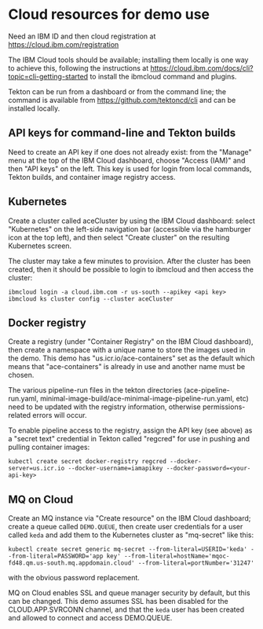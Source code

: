 # Cloud resources for demo use

Need an IBM ID and then cloud registration at https://cloud.ibm.com/registration

The IBM Cloud tools should be available; installing them locally is one way to achieve this, following
the instructions at https://cloud.ibm.com/docs/cli?topic=cli-getting-started to install the ibmcloud
command and plugins. 

Tekton can be run from a dashboard or from the command line; the command is available from
https://github.com/tektoncd/cli and can be installed locally.

## API keys for command-line and Tekton builds

Need to create an API key if one does not already exist: from the "Manage" menu at the top of the IBM Cloud
dashboard, choose "Access (IAM)" and then "API keys" on the left. This key is used for login from local
commands, Tekton builds, and container image registry access.

## Kubernetes

Create a cluster called aceCluster by using the IBM Cloud dashboard: select "Kubernetes" on the left-side navigation 
bar (accessible via the hamburger icon at the top left), and then select "Create cluster" on the resulting Kubernetes 
screen.

The cluster may take a few minutes to provision. After the cluster has been created, then it should be possible
to login to ibmcloud and then access the cluster:
```
ibmcloud login -a cloud.ibm.com -r us-south --apikey <api key>
ibmcloud ks cluster config --cluster aceCluster
```

## Docker registry

Create a registry (under "Container Registry" on the IBM Cloud dashboard), then create a namespace 
with a unique name to store the images used in the demo. This demo has "us.icr.io/ace-containers" set as the 
default which means that "ace-containers" is already in use and another name must be chosen.

The various pipeline-run files in the tekton directories (ace-pipeline-run.yaml,
minimal-image-build/ace-minimal-image-pipeline-run.yaml, etc) need to be updated with the registry information,
otherwise permissions-related errors will occur.

To enable pipeline access to the registry, assign the API key (see above) as a "secret text" credential in 
Tekton called "regcred" for use in pushing and pulling container images:
```
kubectl create secret docker-registry regcred --docker-server=us.icr.io --docker-username=iamapikey --docker-password=<your-api-key>
```

## MQ on Cloud

Create an MQ instance via "Create resource" on the IBM Cloud dashboard; create a queue called `DEMO.QUEUE`, then
create user credentials for a user called `keda` and add them to the Kubernetes cluster as "mq-secret" like this:
```
kubectl create secret generic mq-secret --from-literal=USERID='keda' --from-literal=PASSWORD='app key' --from-literal=hostName='mqoc-fd48.qm.us-south.mq.appdomain.cloud' --from-literal=portNumber='31247'
```
with the obvious password replacement.

MQ on Cloud enables SSL and queue manager security by default, but this can be changed. This demo
assumes SSL has been disabled for the CLOUD.APP.SVRCONN channel, and that the `keda` user has
been created and allowed to connect and access DEMO.QUEUE.